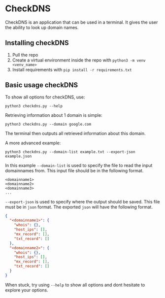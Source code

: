 # CheckDNS

CheckDNS is an application that can be used in a terminal. It gives the user the ability to look up domain names.

## Installing checkDNS

1. Pull the repo
2. Create a virtual environment inside the repo with `python3 -m venv <venv_name>`
3. Install requirements with `pip install -r requirements.txt`

## Basic usage checkDNS

To show all options for checkDNS, use:

```
python3 checkdns.py --help
```

Retrieving information about 1 domain is simple:

```
python3 checkdns.py --domain google.com
```

The terminal then outputs all retrieved information about this domain.

A more advanced example:

```
python3 checkdns.py --domain-list example.txt --export-json example.json
```

In this example `--domain-list` is used to specify the file to read the input domainnames from. This input file should be in the following format.

```
<domainname1>
<domainname2>
<domainname3>
...
```

`--export-json` is used to specify where the output should be saved. This file must be in `json` format. The exported `json` will have the following format.

```json
{
  "<domainname1>": {
    "whois": {},
    "host_ips": [],
    "mx_record": [],
    "txt_record": []
  },
  "<domainname2>": {
    "whois": {},
    "host_ips": [],
    "mx_record": [],
    "txt_record": []
  }
}
```

When stuck, try using `--help` to show all options and dont hesitate to explore your options.
